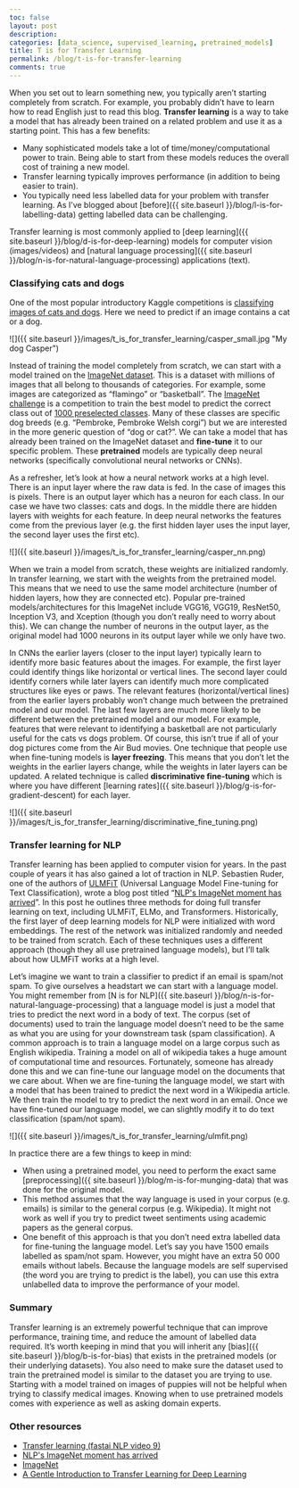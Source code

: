 ```yaml
---
toc: false
layout: post
description: 
categories: [data_science, supervised_learning, pretrained_models]
title: T is for Transfer Learning
permalink: /blog/t-is-for-transfer-learning
comments: true
---
```


When you set out to learn something new, you typically aren’t starting completely from scratch. For example, you probably didn’t have to learn how to read English just to read this blog. **Transfer learning** is a way to take a model that has already been trained on a related problem and use it as a starting point. This has a few benefits:

* Many sophisticated models take a lot of time/money/computational power to train. Being able to start from these models reduces the overall cost of training a new model.
* Transfer learning typically improves performance (in addition to being easier to train).
* You typically need less labelled data for your problem with transfer learning. As I’ve blogged about [before]({{ site.baseurl }}/blog/l-is-for-labelling-data) getting labelled data can be challenging.

Transfer learning is most commonly applied to [deep learning]({{ site.baseurl }}/blog/d-is-for-deep-learning) models for computer vision (images/videos) and [natural language processing]({{ site.baseurl }}/blog/n-is-for-natural-language-processing) applications (text).

### Classifying cats and dogs

One of the most popular introductory Kaggle competitions is [classifying images of cats and dogs](https://www.kaggle.com/c/dogs-vs-cats-redux-kernels-edition). Here we need to predict if an image contains a cat or a dog. 

![]({{ site.baseurl }}/images/t_is_for_transfer_learning/casper_small.jpg "My dog Casper")

Instead of training the model completely from scratch, we can start with a model trained on the [ImageNet dataset](http://www.image-net.org/). This is a dataset with millions of images that all belong to thousands of categories. For example, some images are categorized as “flamingo” or “basketball”. The [ImageNet challenge](https://en.wikipedia.org/wiki/ImageNet#ImageNet_Challenge) is a competition to train the best model to predict the correct class out of [1000 preselected classes](https://gist.github.com/yrevar/942d3a0ac09ec9e5eb3a). Many of these classes are specific dog breeds (e.g. “Pembroke, Pembroke Welsh corgi”) but we are interested in the more generic question of “dog or cat?”. We can take a model that has already been trained on the ImageNet dataset and **fine-tune** it to our specific problem. These **pretrained** models are typically deep neural networks (specifically convolutional neural networks or CNNs). 

As a refresher, let’s look at how a neural network works at a high level. There is an input layer where the raw data is fed. In the case of images this is pixels. There is an output layer which has a neuron for each class. In our case we have two classes: cats and dogs. In the middle there are hidden layers with weights for each feature. In deep neural networks the features come from the previous layer (e.g. the first hidden layer uses the input layer, the second layer uses the first etc).

![]({{ site.baseurl }}/images/t_is_for_transfer_learning/casper_nn.png)

When we train a model from scratch, these weights are initialized randomly. In transfer learning, we start with the weights from the pretrained model. This means that we need to use the same model architecture (number of hidden layers, how they are connected etc). Popular pre-trained models/architectures for this ImageNet include VGG16, VGG19, ResNet50, Inception V3, and Xception (though you don’t really need to worry about this). We can change the number of neurons in the output layer, as the original model had 1000 neurons in its output layer while we only have two.

In CNNs the earlier layers (closer to the input layer) typically learn to identify more basic features about the images. For example, the first layer could identify things like horizontal or vertical lines. The second layer could identify corners while later layers can identify much more complicated structures like eyes or paws. The relevant features (horizontal/vertical lines) from the earlier layers probably won’t change much between the pretrained model and our model. The last few layers are much more likely to be different between the pretrained model and our model. For example, features that were relevant to identifying a basketball are not particularly useful for the cats vs dogs problem. Of course, this isn’t true if all of your dog pictures come from the Air Bud movies. One technique that people use when fine-tuning models is **layer freezing**. This means that you don’t let the weights in the earlier layers change, while the weights in later layers can be updated. A related technique is called **discriminative fine-tuning** which is where you have different [learning rates]({{ site.baseurl }}/blog/g-is-for-gradient-descent) for each layer. 

![]({{ site.baseurl }}/images/t_is_for_transfer_learning/discriminative_fine_tuning.png)

### Transfer learning for NLP

Transfer learning has been applied to computer vision for years. In the past couple of years it has also gained a lot of traction in NLP. Sebastien Ruder, one of the authors of [ULMFiT](https://arxiv.org/abs/1801.06146) (Universal Language Model Fine-tuning for Text Classification), wrote a blog post titled “[NLP's ImageNet moment has arrived](https://ruder.io/nlp-imagenet/)”. In this post he outlines three methods for doing full transfer learning on text, including ULMFiT, ELMo, and Transformers. Historically, the first layer of deep learning models for NLP were initialized with word embeddings. The rest of the network was initialized randomly and needed to be trained from scratch. Each of these techniques uses a different approach (though they all use pretrained language models), but I’ll talk about how ULMFiT works at a high level. 

Let’s imagine we want to train a classifier to predict if an email is spam/not spam. To give ourselves a headstart we can start with a language model. You might remember from [N is for NLP]({{ site.baseurl }}/blog/n-is-for-natural-language-processing) that a language model is just a model that tries to predict the next word in a body of text. The corpus (set of documents) used to train the language model doesn’t need to be the same as what you are using for your downstream task (spam classification). A common approach is to train a language model on a large corpus such as English wikipedia. Training a model on all of wikipedia takes a huge amount of computational time and resources. Fortunately, someone has already done this and we can fine-tune our language model on the documents that we care about. When we are fine-tuning the language model, we start with a model that has been trained to predict the next word in a Wikipedia article. We then train the model to try to predict the next word in an email. Once we have fine-tuned our language model, we can slightly modify it to do text classification (spam/not spam).

![]({{ site.baseurl }}/images/t_is_for_transfer_learning/ulmfit.png)

In practice there are a few things to keep in mind:

* When using a pretrained model, you need to perform the exact same [preprocessing]({{ site.baseurl }}/blog/m-is-for-munging-data) that was done for the original model.
* This method assumes that the way language is used in your corpus (e.g. emails) is similar to the general corpus (e.g. Wikipedia). It might not work as well if you try to predict tweet sentiments using academic papers as the general corpus.
* One benefit of this approach is that you don’t need extra labelled data for fine-tuning the language model. Let’s say you have 1500 emails labelled as spam/not spam. However, you might have an extra 50 000 emails without labels. Because the language models are self supervised (the word you are trying to predict is the label), you can use this extra unlabelled data to improve the performance of your model.

### Summary

Transfer learning is an extremely powerful technique that can improve performance, training time, and reduce the amount of labelled data required. It’s worth keeping in mind that you will inherit any [bias]({{ site.baseurl }}/blog/b-is-for-bias) that exists in the pretrained models (or their underlying datasets). You also need to make sure the dataset used to train the pretrained model is similar to the dataset you are trying to use. Starting with a model trained on images of puppies will not be helpful when trying to classify medical images. Knowing when to use pretrained models comes with experience as well as asking domain experts.

### Other resources

* [Transfer learning (fastai NLP video 9)](https://www.youtube.com/watch?v=5gCQvuznKn0&list=PLtmWHNX-gukKocXQOkQjuVxglSDYWsSh9&index=10&t=0s)
* [NLP's ImageNet moment has arrived](https://ruder.io/nlp-imagenet/)
* [ImageNet](http://www.image-net.org/)
* [A Gentle Introduction to Transfer Learning for Deep Learning](https://machinelearningmastery.com/transfer-learning-for-deep-learning/#:~:text=Transfer%20learning%20is%20a%20machine,model%20on%20a%20second%20task.)





